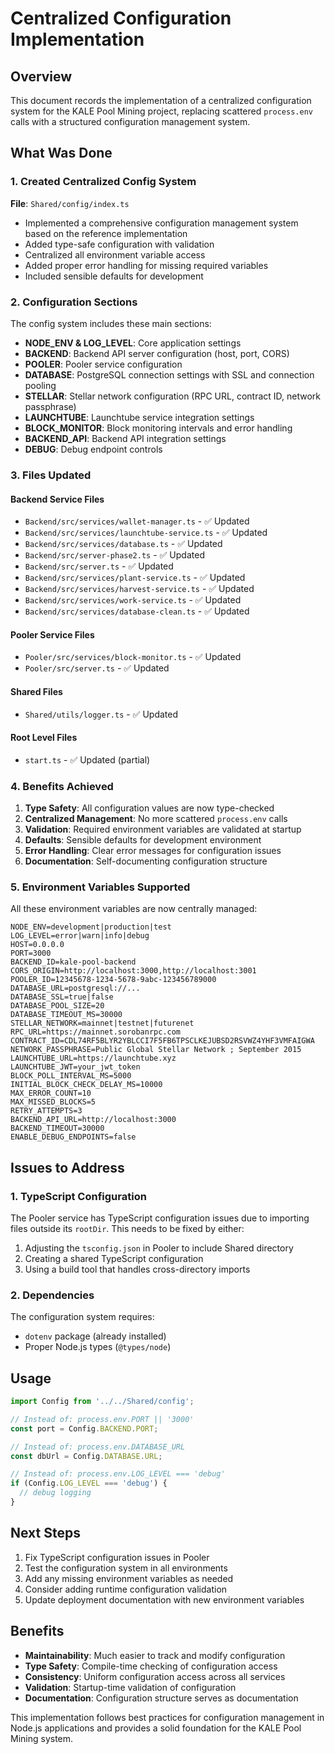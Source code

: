 # Centralized Configuration Implementation

## Overview

This document records the implementation of a centralized configuration system for the KALE Pool Mining project, replacing scattered `process.env` calls with a structured configuration management system.

## What Was Done

### 1. Created Centralized Config System

**File**: `Shared/config/index.ts`

- Implemented a comprehensive configuration management system based on the reference implementation
- Added type-safe configuration with validation
- Centralized all environment variable access
- Added proper error handling for missing required variables
- Included sensible defaults for development

### 2. Configuration Sections

The config system includes these main sections:

- **NODE_ENV & LOG_LEVEL**: Core application settings
- **BACKEND**: Backend API server configuration (host, port, CORS)
- **POOLER**: Pooler service configuration 
- **DATABASE**: PostgreSQL connection settings with SSL and connection pooling
- **STELLAR**: Stellar network configuration (RPC URL, contract ID, network passphrase)
- **LAUNCHTUBE**: Launchtube service integration settings
- **BLOCK_MONITOR**: Block monitoring intervals and error handling
- **BACKEND_API**: Backend API integration settings
- **DEBUG**: Debug endpoint controls

### 3. Files Updated

#### Backend Service Files
- `Backend/src/services/wallet-manager.ts` - ✅ Updated
- `Backend/src/services/launchtube-service.ts` - ✅ Updated  
- `Backend/src/services/database.ts` - ✅ Updated
- `Backend/src/server-phase2.ts` - ✅ Updated
- `Backend/src/server.ts` - ✅ Updated
- `Backend/src/services/plant-service.ts` - ✅ Updated
- `Backend/src/services/harvest-service.ts` - ✅ Updated
- `Backend/src/services/work-service.ts` - ✅ Updated
- `Backend/src/services/database-clean.ts` - ✅ Updated

#### Pooler Service Files
- `Pooler/src/services/block-monitor.ts` - ✅ Updated
- `Pooler/src/server.ts` - ✅ Updated

#### Shared Files
- `Shared/utils/logger.ts` - ✅ Updated

#### Root Level Files
- `start.ts` - ✅ Updated (partial)

### 4. Benefits Achieved

1. **Type Safety**: All configuration values are now type-checked
2. **Centralized Management**: No more scattered `process.env` calls
3. **Validation**: Required environment variables are validated at startup
4. **Defaults**: Sensible defaults for development environment
5. **Error Handling**: Clear error messages for configuration issues
6. **Documentation**: Self-documenting configuration structure

### 5. Environment Variables Supported

All these environment variables are now centrally managed:

```env
NODE_ENV=development|production|test
LOG_LEVEL=error|warn|info|debug
HOST=0.0.0.0
PORT=3000
BACKEND_ID=kale-pool-backend
CORS_ORIGIN=http://localhost:3000,http://localhost:3001
POOLER_ID=12345678-1234-5678-9abc-123456789000
DATABASE_URL=postgresql://...
DATABASE_SSL=true|false
DATABASE_POOL_SIZE=20
DATABASE_TIMEOUT_MS=30000
STELLAR_NETWORK=mainnet|testnet|futurenet
RPC_URL=https://mainnet.sorobanrpc.com
CONTRACT_ID=CDL74RF5BLYR2YBLCCI7F5FB6TPSCLKEJUBSD2RSVWZ4YHF3VMFAIGWA
NETWORK_PASSPHRASE=Public Global Stellar Network ; September 2015
LAUNCHTUBE_URL=https://launchtube.xyz
LAUNCHTUBE_JWT=your_jwt_token
BLOCK_POLL_INTERVAL_MS=5000
INITIAL_BLOCK_CHECK_DELAY_MS=10000
MAX_ERROR_COUNT=10
MAX_MISSED_BLOCKS=5
RETRY_ATTEMPTS=3
BACKEND_API_URL=http://localhost:3000
BACKEND_TIMEOUT=30000
ENABLE_DEBUG_ENDPOINTS=false
```

## Issues to Address

### 1. TypeScript Configuration

The Pooler service has TypeScript configuration issues due to importing files outside its `rootDir`. This needs to be fixed by either:

1. Adjusting the `tsconfig.json` in Pooler to include Shared directory
2. Creating a shared TypeScript configuration
3. Using a build tool that handles cross-directory imports

### 2. Dependencies

The configuration system requires:
- `dotenv` package (already installed)
- Proper Node.js types (`@types/node`)

## Usage

```typescript
import Config from '../../Shared/config';

// Instead of: process.env.PORT || '3000'
const port = Config.BACKEND.PORT;

// Instead of: process.env.DATABASE_URL
const dbUrl = Config.DATABASE.URL;

// Instead of: process.env.LOG_LEVEL === 'debug'
if (Config.LOG_LEVEL === 'debug') {
  // debug logging
}
```

## Next Steps

1. Fix TypeScript configuration issues in Pooler
2. Test the configuration system in all environments
3. Add any missing environment variables as needed
4. Consider adding runtime configuration validation
5. Update deployment documentation with new environment variables

## Benefits

- **Maintainability**: Much easier to track and modify configuration
- **Type Safety**: Compile-time checking of configuration access
- **Consistency**: Uniform configuration access across all services
- **Validation**: Startup-time validation of configuration
- **Documentation**: Configuration structure serves as documentation

This implementation follows best practices for configuration management in Node.js applications and provides a solid foundation for the KALE Pool Mining system.

